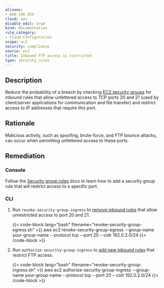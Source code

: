 ```yaml
---
aliases:
- 660-246-354
cloud: aws
disable_edit: true
kind: documentation
rule_category:
- Cloud Configuration
scope: ec2
security: compliance
source: ec2
title: Inbound FTP access is restricted
type: security_rules
---
```


## Description

Reduce the probability of a breach by checking [EC2 security groups][1] for inbound rules that allow unfettered access to TCP ports 20 and 21 (used by client/server applications for communication and file transfer) and restrict access to IP addresses that require this port.

## Rationale

Malicious activity, such as spoofing, brute-force, and FTP bounce attacks, can occur when permitting unfettered access to these ports.

## Remediation

### Console

Follow the [Security group rules][2] docs to learn how to add a security group rule that will restrict access to a specific port.

### CLI

1. Run `revoke-security-group-ingress` to [remove inbound rules][3] that allow unrestricted access to port 20 and 21.

    {{< code-block lang="bash" filename="revoke-security-group-egress.sh" >}}
    aws ec2 revoke-security-group-egress
        --group-name your-group-name
        --protocol tcp
        --port 20
        --cidr 192.0.2.0/24
    {{< /code-block >}}

2. Run `authorize-security-group-ingress` to [add new inbound rules][4] that restrict FTP access.

    {{< code-block lang="bash" filename="revoke-security-group-ingress.sh" >}}
    aws ec2 authorize-security-group-ingress
        --group-name your-group-name
        --protocol tcp
        --port 20
        --cidr 192.0.2.0/24
    {{< /code-block >}}

[1]: https://docs.aws.amazon.com/vpc/latest/userguide/VPC_SecurityGroups.html
[2]: https://docs.aws.amazon.com/vpc/latest/userguide/VPC_SecurityGroups.html#SecurityGroupRules
[3]: https://awscli.amazonaws.com/v2/documentation/api/latest/reference/ec2/revoke-security-group-ingress.html
[4]: https://awscli.amazonaws.com/v2/documentation/api/latest/reference/ec2/authorize-security-group-ingress.html

